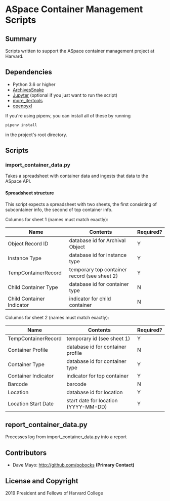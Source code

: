 # ASpace Container Management Scripts

## Summary

Scripts written to support the ASpace container management project at Harvard.

## Dependencies

- Python 3.6 or higher
- [ArchivesSnake](https://github.com/archivesspace-labs/ArchivesSnake)
- [Jupyter](https://jupyter.org/) (optional if you just want to run the script)
- [more_itertools](https://github.com/erikrose/more-itertools)
- [openpyxl](https://openpyxl.readthedocs.io/en/stable/)

If you're using pipenv, you can install all of these by running

``` sh
pipenv install
```

in the project's root directory.

## Scripts

### import_container_data.py

Takes a spreadsheet with container data and ingests that data to the ASpace API.

#### Spreadsheet structure

This script expects a spreadsheet with two sheets, the first consisting of subcontainer info, the second of top container info.

Columns for sheet 1 (names must match exactly):

| **Name**                  | **Contents**                                 | **Required?** |
|---------------------------|----------------------------------------------|---------------|
| Object Record ID          | database id for Archival Object              | Y             |
| Instance Type             | database id for instance type                | Y             |
| TempContainerRecord       | temporary top container record (see sheet 2) | Y             |
| Child Container Type      | database id for container type               | N             |
| Child Container Indicator | indicator for child container                | N             |

Columns for sheet 2 (names must match exactly):

| **Name**            | **Contents**                         | **Required?** |
|---------------------|--------------------------------------|---------------|
| TempContainerRecord | temporary id (see sheet 1)           | Y             |
| Container Profile   | database id for container profile    | N             |
| Container Type      | database id for container type       | Y             |
| Container Indicator | indicator for top container          | Y             |
| Barcode             | barcode                              | N             |
| Location            | database id for location             | Y             |
| Location Start Date | start date for location (YYYY-MM-DD) | Y             |

## report_container_data.py

Processes log from import_container_data.py into a report

## Contributors

* Dave Mayo: http://github.com/pobocks **(Primary Contact)**

## License and Copyright

2019 President and Fellows of Harvard College
